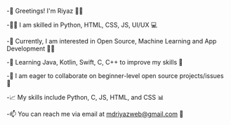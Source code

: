 -👋 Greetings! I'm Riyaz 🙋‍♂️

-👨‍💻 I am skilled in Python, HTML, CSS, JS, UI/UX 💻

-🤔 Currently, I am interested in Open Source, Machine Learning and App Development 🤖📱

-🌱 Learning Java, Kotlin, Swift, C, C++ to improve my skills 💪

-💞️ I am eager to collaborate on beginner-level open source projects/issues 🤝

-📈 My skills include Python, C, JS, HTML, and CSS 📊

-📫 You can reach me via email at mdriyazweb@gmail.com 📧


